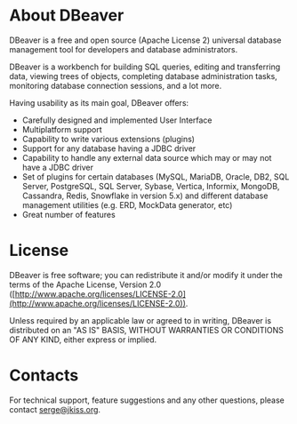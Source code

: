 # About DBeaver

DBeaver is a free and open source (Apache License 2) universal database management tool for developers and database administrators.

DBeaver is a workbench for building SQL queries, editing and transferring data, viewing trees of objects, completing database administration tasks, monitoring database connection sessions, and a lot more.

Having usability as its main goal, DBeaver offers:
- Carefully designed and implemented User Interface
- Multiplatform support
- Capability to write various extensions (plugins)
- Support for any database having a JDBC driver
- Capability to handle any external data source which may or may not have a JDBC driver
- Set of plugins for certain databases (MySQL, MariaDB, Oracle, DB2, SQL Server, PostgreSQL, SQL Server, Sybase, Vertica, Informix, MongoDB, Cassandra, Redis, Snowflake in version 5.x) and different database management utilities (e.g. ERD, MockData generator, etc)
- Great number of features

# License

DBeaver is free software; you can redistribute it and/or modify it under the terms of the Apache License, Version 2.0 ([http://www.apache.org/licenses/LICENSE-2.0](http://www.apache.org/licenses/LICENSE-2.0)).

Unless required by an applicable law or agreed to in writing, DBeaver is distributed on an "AS IS" BASIS, WITHOUT WARRANTIES OR CONDITIONS OF ANY KIND, either express or implied.

# Contacts

For technical support, feature suggestions and any other questions, please contact serge@jkiss.org.